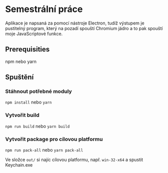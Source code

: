 # Semestrální práce

Aplikace je napsaná za pomocí nástroje Electron, tudíž výstupem je pustitelný program, který na pozadí spouští Chromium jádro a to pak spouští moje JavaScriptové funkce.

## Prerequisities
npm nebo yarn

## Spuštění
### Stáhnout potřebné moduly
`npm install` nebo `yarn`

### Vytvořit build
`npm run build` nebo `yarn build`

### Vytvořit package pro cílovou platformu
`npm run pack-all` nebo `yarn pack-all`

Ve složce `out/` si najíc cílovou platformu, např. `win-32-x64` a spustit Keychain.exe
